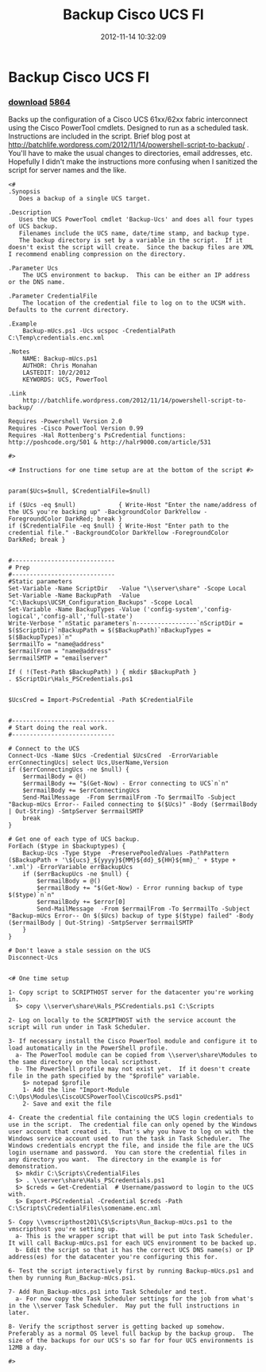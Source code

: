 ﻿---
pid:            3767
parent:         0
children:       5864
poster:         monahancj
title:          Backup Cisco UCS FI
date:           2012-11-14 10:32:09
description:    Backs up the configuration of a Cisco UCS 61xx/62xx fabric interconnect using the Cisco PowerTool cmdlets.  Designed to run as a scheduled task.  Instructions are included in the script.  Brief blog post at http://batchlife.wordpress.com/2012/11/14/powershell-script-to-backup/ .  You'll have to make the usual changes to directories, email addresses, etc.  Hopefully I didn't make the instructions more confusing when I sanitized the script for server names and the like.
format:         posh
---

# Backup Cisco UCS FI

### [download](3767.ps1)  [5864](5864.md)

Backs up the configuration of a Cisco UCS 61xx/62xx fabric interconnect using the Cisco PowerTool cmdlets.  Designed to run as a scheduled task.  Instructions are included in the script.  Brief blog post at http://batchlife.wordpress.com/2012/11/14/powershell-script-to-backup/ .  You'll have to make the usual changes to directories, email addresses, etc.  Hopefully I didn't make the instructions more confusing when I sanitized the script for server names and the like.

```posh
<#
.Synopsis
   Does a backup of a single UCS target.
   
.Description
   Uses the UCS PowerTool cmdlet 'Backup-Ucs' and does all four types of UCS backup.
   Filenames include the UCS name, date/time stamp, and backup type.
   The backup directory is set by a variable in the script.  If it doesn't exist the script will create.  Since the backup files are XML I recommend enabling compression on the directory.

.Parameter Ucs
    The UCS environment to backup.  This can be either an IP address or the DNS name.
	
.Parameter CredentialFile
    The location of the credential file to log on to the UCSM with.  Defaults to the current directory.

.Example
 	Backup-mUcs.ps1 -Ucs ucspoc -CredentialPath C:\Temp\credentials.enc.xml

.Notes
    NAME: Backup-mUcs.ps1
    AUTHOR: Chris Monahan
    LASTEDIT: 10/2/2012
    KEYWORDS: UCS, PowerTool

.Link
    http://batchlife.wordpress.com/2012/11/14/powershell-script-to-backup/

Requires -Powershell Version 2.0
Requires -Cisco PowerTool Version 0.99
Requires -Hal Rottenberg's PsCredential functions: http://poshcode.org/501 & http://halr9000.com/article/531

#>

<# Instructions for one time setup are at the bottom of the script #>


param($Ucs=$null, $CredentialFile=$null)

if ($Ucs -eq $null)            { Write-Host "Enter the name/address of the UCS you're backing up" -BackgroundColor DarkYellow -ForegroundColor DarkRed; break }
if ($CredentialFile -eq $null) { Write-Host "Enter path to the credential file." -BackgroundColor DarkYellow -ForegroundColor DarkRed; break }


#-----------------------------
# Prep
#-----------------------------
#Static parameters
Set-Variable -Name ScriptDir   -Value "\\server\share" -Scope Local
Set-Variable -Name BackupPath  -Value "C:\Backups\UCSM_Configuration_Backups" -Scope Local
Set-Variable -Name BackupTypes -Value ('config-system','config-logical','config-all','full-state')
Write-Verbose "`nStatic parameters`n-----------------`nScriptDir = $($ScriptDir)`nBackupPath = $($BackupPath)`nBackupTypes = $($BackupTypes)`n"
$errmailTo = "name@address"
$errmailFrom = "name@address"
$errmailSMTP = "emailserver"

If ( !(Test-Path $BackupPath) ) { mkdir $BackupPath }
. $ScriptDir\Hals_PSCredentials.ps1


$UcsCred = Import-PsCredential -Path $CredentialFile


#-----------------------------
# Start doing the real work.
#-----------------------------

# Connect to the UCS
Connect-Ucs -Name $Ucs -Credential $UcsCred  -ErrorVariable errConnectingUcs| select Ucs,UserName,Version
if ($errConnectingUcs -ne $null) {
	$errmailBody = @()
    $errmailBody += "$(Get-Now) - Error connecting to UCS`n`n"
    $errmailBody += $errConnectingUcs
    Send-MailMessage  -From $errmailFrom -To $errmailTo -Subject "Backup-mUcs Error-- Failed connecting to $($Ucs)" -Body ($errmailBody | Out-String) -SmtpServer $errmailSMTP
	break
}

# Get one of each type of UCS backup.
ForEach ($type in $backuptypes) {
	Backup-Ucs -Type $type  -PreservePooledValues -PathPattern ($BackupPath + '\${ucs}_${yyyy}${MM}${dd}_${HH}${mm}_' + $type + '.xml') -ErrorVariable errBackupUcs
	if ($errBackupUcs -ne $null) {
		$errmailBody = @()
		$errmailBody += "$(Get-Now) - Error running backup of type $($type)`n`n"
		$errmailBody += $error[0]
		Send-MailMessage  -From $errmailFrom -To $errmailTo -Subject "Backup-mUcs Error-- On $($Ucs) backup of type $($type) failed" -Body ($errmailBody | Out-String) -SmtpServer $errmailSMTP
	}
}

# Don't leave a stale session on the UCS
Disconnect-Ucs


<# One time setup

1- Copy script to SCRIPTHOST server for the datacenter you're working in.
  $> copy \\server\share\Hals_PSCredentials.ps1 C:\Scripts

2- Log on locally to the SCRIPTHOST with the service account the script will run under in Task Scheduler.

3- If necessary install the Cisco PowerTool module and configure it to load automatically in the PowerShell profile.
  a- The PowerTool module can be copied from \\server\share\Modules to the same directory on the local scripthost.
  b- The PowerShell profile may not exist yet.  If it doesn't create file in the path specified by the "$profile" variable.
    $> notepad $profile
	1- Add the line "Import-Module C:\Ops\Modules\CiscoUCSPowerTool\CiscoUcsPS.psd1"
	2- Save and exit the file
	
4- Create the credential file containing the UCS login credentials to use in the script.  The credential file can only opened by the Windows user account that created it.  That's why you have to log on with the Windows service account used to run the task in Task Scheduler.  The Windows credentials encrypt the file, and inside the file are the UCS login username and password.  You can store the credential files in any directory you want.  The directory in the example is for demonstration.
  $> mkdir C:\Scripts\CredentialFiles
  $> . \\server\share\Hals_PSCredentials.ps1
  $> $creds = Get-Credential  # Username/password to login to the UCS with.
  $> Export-PSCredential -Credential $creds -Path C:\Scripts\CredentialFiles\somename.enc.xml

5- Copy \\vmscripthost201\C$\Scripts\Run_Backup-mUcs.ps1 to the vmscripthost you're setting up.
  a- This is the wrapper script that will be put into Task Scheduler.  It will call Backup-mUcs.ps1 for each UCS environment to be backed up.
  b- Edit the script so that it has the correct UCS DNS name(s) or IP address(es) for the datacenter you're configuring this for.

6- Test the script interactively first by running Backup-mUcs.ps1 and then by running Run_Backup-mUcs.ps1.

7- Add Run_Backup-mUcs.ps1 into Task Scheduler and test.
  a- For now copy the Task Scheduler settings for the job from what's in the \\server Task Scheduler.  May put the full instructions in later.

8- Verify the scripthost server is getting backed up somehow.  Preferably as a normal OS level full backup by the backup group.  The size of the backups for our UCS's so far for four UCS environments is 12MB a day.

#>


```
